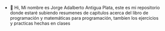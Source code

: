  - 👋 Hi, Mi nombre es Jorge Adalberto Antigua Plata, este es mi repositorio donde estaré subiendo resumenes de capitulos acerca del libro de programación y matemáticas para programación, tambien los ejercicios y practicas hechas en clases 
<!---
Dvno02/Dvno02 is a ✨ special ✨ repository because its `README.md` (this file) appears on your GitHub profile.
You can click the Preview link to take a look at your changes.
--->
